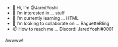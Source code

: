 - 👋 Hi, I’m @JaredYoshi
- 👀 I’m interested in ... stuff
- 🌱 I’m currently learning ... HTML
- 💞️ I’m looking to collaborate on ... BaguetteBling
- 📫 How to reach me ... Discord: JaredYoshi#0001

Awwww!
